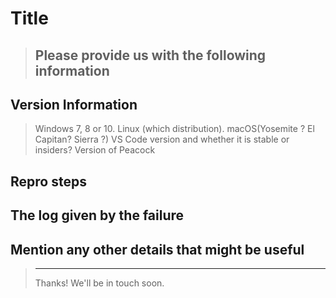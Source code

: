# Title

> ## Please provide us with the following information

## Version Information

> Windows 7, 8 or 10. Linux (which distribution). macOS(Yosemite ? El Capitan? Sierra ?)
> VS Code version and whether it is stable or insiders?
> Version of Peacock

## Repro steps

>

## The log given by the failure

>

## Mention any other details that might be useful

> ---
>
> Thanks! We'll be in touch soon.

